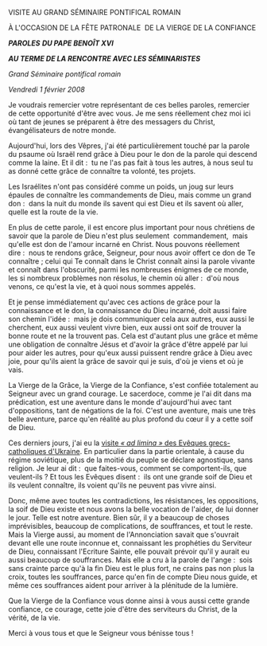 VISITE AU GRAND SÉMINAIRE PONTIFICAL ROMAIN

À L'OCCASION DE LA FÊTE PATRONALE  DE LA VIERGE DE LA CONFIANCE

***PAROLES** **DU PAPE BENOÎT XVI***

***AU TERME DE LA RENCONTRE AVEC LES SÉMINARISTES***

*Grand Séminaire pontifical romain*

*Vendredi 1 février 2008*

Je voudrais remercier votre représentant de ces belles paroles, remercier de cette opportunité d'être avec vous. Je me sens réellement chez moi ici où tant de jeunes se préparent à être des messagers du Christ, évangélisateurs de notre monde.

Aujourd'hui, lors des Vêpres, j'ai été particulièrement touché par la parole du psaume où Israël rend grâce à Dieu pour le don de la parole qui descend comme la laine. Et il dit :  tu ne l'as pas fait à tous les autres, à nous seul tu as donné cette grâce de connaître ta volonté, tes projets.

Les Israélites n'ont pas considéré comme un poids, un joug sur leurs épaules de connaître les commandements de Dieu, mais comme un grand don :  dans la nuit du monde ils savent qui est Dieu et ils savent où aller, quelle est la route de la vie.

En plus de cette parole, il est encore plus important pour nous chrétiens de savoir que la parole de Dieu n'est plus seulement  commandement,  mais qu'elle est don de l'amour incarné en Christ. Nous pouvons réellement dire :  nous te rendons grâce, Seigneur, pour nous avoir offert ce don de Te connaître ; celui qui Te connaît dans le Christ connaît ainsi la parole vivante et connaît dans l'obscurité, parmi les nombreuses énigmes de ce monde, les si nombreux problèmes non résolus, le chemin où aller :  d'où nous venons, ce qu'est la vie, et à quoi nous sommes appelés.

Et je pense immédiatement qu'avec ces actions de grâce pour la connaissance et le don, la connaissance du Dieu incarné, doit aussi faire son chemin l'idée :  mais je dois communiquer cela aux autres, eux aussi le cherchent, eux aussi veulent vivre bien, eux aussi ont soif de trouver la bonne route et ne la trouvent pas. Cela est d'autant plus une grâce et même une obligation de connaître Jésus et d'avoir la grâce d'être appelé par lui pour aider les autres, pour qu'eux aussi puissent rendre grâce à Dieu avec joie, pour qu'ils aient la grâce de savoir qui je suis, d'où je viens et où je vais.

La Vierge de la Grâce, la Vierge de la Confiance, s'est confiée totalement au Seigneur avec un grand courage. Le sacerdoce, comme je l'ai dit dans ma prédication, est une aventure dans le monde d'aujourd'hui avec tant d'oppositions, tant de négations de la foi. C'est une aventure, mais une très belle aventure, parce qu'en réalité au plus profond du cœur il y a cette soif de Dieu.

Ces derniers jours, j'ai eu la [visite *« *ad limina* »* des Evêques grecs-catholiques d'Ukraine](/content/benedict-xvi/fr/speeches/2008/february/documents/hf_ben-xvi_spe_20080201_bishops-ucraina.html). En particulier dans la partie orientale, à cause du régime soviétique, plus de la moitié du peuple se déclare agnostique, sans religion. Je leur ai dit :  que faites-vous, comment se comportent-ils, que veulent-ils ? Et tous les Evêques disent :  ils ont une grande soif de Dieu et ils veulent connaître, ils voient qu'ils ne peuvent pas vivre ainsi.

Donc, même avec toutes les contradictions, les résistances, les oppositions, la soif de Dieu existe et nous avons la belle vocation de l'aider, de lui donner le jour. Telle est notre aventure. Bien sûr, il y a beaucoup de choses imprévisibles, beaucoup de complications, de souffrances, et tout le reste. Mais la Vierge aussi, au moment de l'Annonciation savait que s'ouvrait devant elle une route inconnue et, connaissant les prophéties du Serviteur de Dieu, connaissant l'Ecriture Sainte, elle pouvait prévoir qu'il y aurait eu aussi beaucoup de souffrances. Mais elle a cru à la parole de l'ange :  sois sans crainte parce qu'à la fin Dieu est le plus fort, ne crains pas non plus la croix, toutes les souffrances, parce qu'en fin de compte Dieu nous guide, et même ces souffrances aident pour arriver à la plénitude de la lumière.

Que la Vierge de la Confiance vous donne ainsi à vous aussi cette grande confiance, ce courage, cette joie d'être des serviteurs du Christ, de la vérité, de la vie.

Merci à vous tous et que le Seigneur vous bénisse tous !